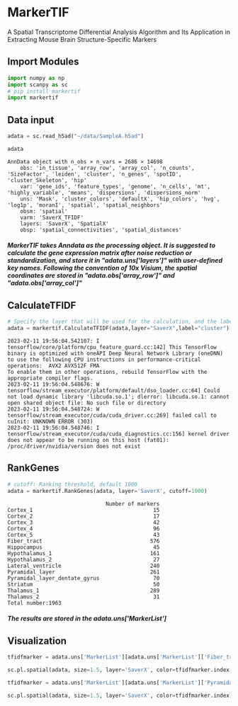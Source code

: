 # MarkerTIF
A Spatial Transcriptome Differential Analysis Algorithm and Its Application in Extracting Mouse Brain Structure-Specific Markers
## Import Modules

```python
import numpy as np
import scanpy as sc
# pip install markertif
import markertif
```

## Data input


```python
adata = sc.read_h5ad("~/data/SampleA.h5ad")
```


```python
adata
```




    AnnData object with n_obs × n_vars = 2686 × 14698
        obs: 'in_tissue', 'array_row', 'array_col', 'n_counts', 'SizeFactor', 'leiden', 'cluster', 'n_genes', 'spotID', 'cluster_Skeleton', 'hip'
        var: 'gene_ids', 'feature_types', 'genome', 'n_cells', 'mt', 'highly_variable', 'means', 'dispersions', 'dispersions_norm'
        uns: 'Mask', 'cluster_colors', 'defaultX', 'hip_colors', 'hvg', 'log1p', 'moranI', 'spatial', 'spatial_neighbors'
        obsm: 'spatial'
        varm: 'SaverX_TFIDF'
        layers: 'SaverX', 'SpatialX'
        obsp: 'spatial_connectivities', 'spatial_distances'



##### MarkerTIF takes Anndata as the processing object. It is suggested to calculate the gene expression matrix after noise reduction or standardization, and store it in "adata.uns['layers']" with user-defined key names. Following the convention of 10x Visium, the spatial coordinates are stored in "adata.obs['array_row']" and "adata.obs['array_col']"

## CalculateTFIDF


```python
# Specify the layer that will be used for the calculation, and the label that will be used for the difference analysis
adata = markertif.CalculateTFIDF(adata,layer="SaverX",label="cluster")
```

    2023-02-11 19:56:04.542107: I tensorflow/core/platform/cpu_feature_guard.cc:142] This TensorFlow binary is optimized with oneAPI Deep Neural Network Library (oneDNN) to use the following CPU instructions in performance-critical operations:  AVX2 AVX512F FMA
    To enable them in other operations, rebuild TensorFlow with the appropriate compiler flags.
    2023-02-11 19:56:04.548676: W tensorflow/stream_executor/platform/default/dso_loader.cc:64] Could not load dynamic library 'libcuda.so.1'; dlerror: libcuda.so.1: cannot open shared object file: No such file or directory
    2023-02-11 19:56:04.548724: W tensorflow/stream_executor/cuda/cuda_driver.cc:269] failed call to cuInit: UNKNOWN ERROR (303)
    2023-02-11 19:56:04.548746: I tensorflow/stream_executor/cuda/cuda_diagnostics.cc:156] kernel driver does not appear to be running on this host (fat01): /proc/driver/nvidia/version does not exist

## RankGenes

```python
# cutoff: Ranking threshold, default 1000
adata = markertif.RankGenes(adata, layer='SaverX', cutoff=1000)
```

                                   Number of markers
    Cortex_1                                      15
    Cortex_2                                      17
    Cortex_3                                      42
    Cortex_4                                      96
    Cortex_5                                      43
    Fiber_tract                                  576
    Hippocampus                                   45
    Hypothalamus_1                               161
    Hypothalamus_2                                27
    Lateral_ventricle                            240
    Pyramidal_layer                              261
    Pyramidal_layer_dentate_gyrus                 70
    Striatum                                      50
    Thalamus_1                                   289
    Thalamus_2                                    31
    Total number:1963


##### The results are stored in the adata.uns['MarkerList']

## Visualization


```python
tfidfmarker = adata.uns['MarkerList'][adata.uns['MarkerList']['Fiber_tract']].head(3)
```


```python
sc.pl.spatial(adata, size=1.5, layer='SaverX', color=tfidfmarker.index)
```




```python
tfidfmarker = adata.uns['MarkerList'][adata.uns['MarkerList']['Pyramidal_layer_dentate_gyrus']].head(3)
```


```python
sc.pl.spatial(adata, size=1.5, layer='SaverX', color=tfidfmarker.index)
```
